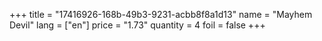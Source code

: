 +++
title = "17416926-168b-49b3-9231-acbb8f8a1d13"
name = "Mayhem Devil"
lang = ["en"]
price = "1.73"
quantity = 4
foil = false
+++
